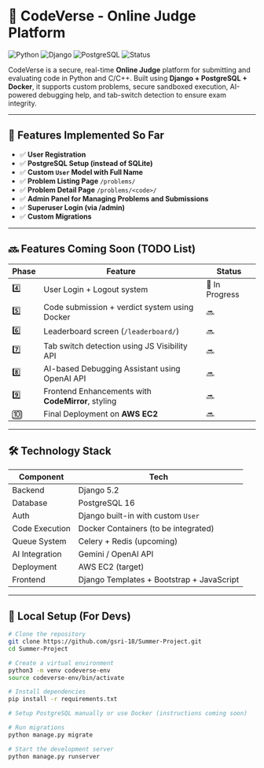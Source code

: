 # 🚀 CodeVerse - Online Judge Platform

![Python](https://img.shields.io/badge/Python-3.12-blue.svg)
![Django](https://img.shields.io/badge/Django-5.2-green.svg)
![PostgreSQL](https://img.shields.io/badge/PostgreSQL-16-blue)
![Status](https://img.shields.io/badge/Status-In_Progress-yellow)

CodeVerse is a secure, real-time **Online Judge** platform for submitting and evaluating code in Python and C/C++. Built using **Django + PostgreSQL + Docker**, it supports custom problems, secure sandboxed execution, AI-powered debugging help, and tab-switch detection to ensure exam integrity.

---

## 📌 Features Implemented So Far

- ✅ **User Registration**
- ✅ **PostgreSQL Setup (instead of SQLite)**
- ✅ **Custom `User` Model with Full Name**
- ✅ **Problem Listing Page** `/problems/`
- ✅ **Problem Detail Page** `/problems/<code>/`
- ✅ **Admin Panel for Managing Problems and Submissions**
- ✅ **Superuser Login (via /admin)**
- ✅ **Custom Migrations**

---

## 🔜 Features Coming Soon (TODO List)

| Phase | Feature | Status |
|-------|---------|--------|
| 4️⃣ | User Login + Logout system | 🚧 In Progress |
| 5️⃣ | Code submission + verdict system using Docker | 🔜 |
| 6️⃣ | Leaderboard screen (`/leaderboard/`) | 🔜 |
| 7️⃣ | Tab switch detection using JS Visibility API | 🔜 |
| 8️⃣ | AI-based Debugging Assistant using OpenAI API | 🔜 |
| 9️⃣ | Frontend Enhancements with **CodeMirror**, styling | 🔜 |
| 🔟 | Final Deployment on **AWS EC2** | 🔜 |

---

## 🛠️ Technology Stack

| Component | Tech |
|----------|------|
| Backend | Django 5.2 |
| Database | PostgreSQL 16 |
| Auth | Django built-in with custom `User` |
| Code Execution | Docker Containers (to be integrated) |
| Queue System | Celery + Redis (upcoming) |
| AI Integration | Gemini / OpenAI API |
| Deployment | AWS EC2 (target) |
| Frontend | Django Templates + Bootstrap + JavaScript |

---

## 🔧 Local Setup (For Devs)

```bash
# Clone the repository
git clone https://github.com/gsri-18/Summer-Project.git
cd Summer-Project

# Create a virtual environment
python3 -m venv codeverse-env
source codeverse-env/bin/activate

# Install dependencies
pip install -r requirements.txt

# Setup PostgreSQL manually or use Docker (instructions coming soon)

# Run migrations
python manage.py migrate

# Start the development server
python manage.py runserver

